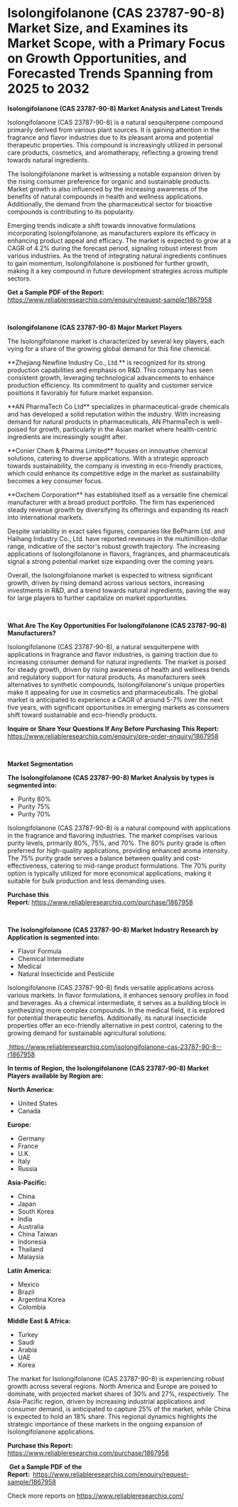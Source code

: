 <p><h1>Isolongifolanone (CAS 23787-90-8) Market Size, and Examines its Market Scope, with a Primary Focus on Growth Opportunities, and Forecasted Trends Spanning from 2025 to 2032</h1></p><p><strong>Isolongifolanone (CAS 23787-90-8) Market Analysis and Latest Trends</strong></p>
<p><p>Isolongifolanone (CAS 23787-90-8) is a natural sesquiterpene compound primarily derived from various plant sources. It is gaining attention in the fragrance and flavor industries due to its pleasant aroma and potential therapeutic properties. This compound is increasingly utilized in personal care products, cosmetics, and aromatherapy, reflecting a growing trend towards natural ingredients.</p><p>The Isolongifolanone market is witnessing a notable expansion driven by the rising consumer preference for organic and sustainable products. Market growth is also influenced by the increasing awareness of the benefits of natural compounds in health and wellness applications. Additionally, the demand from the pharmaceutical sector for bioactive compounds is contributing to its popularity.</p><p>Emerging trends indicate a shift towards innovative formulations incorporating Isolongifolanone, as manufacturers explore its efficacy in enhancing product appeal and efficacy. The market is expected to grow at a CAGR of 4.2% during the forecast period, signaling robust interest from various industries. As the trend of integrating natural ingredients continues to gain momentum, Isolongifolanone is positioned for further growth, making it a key compound in future development strategies across multiple sectors.</p></p>
<p><strong>Get a Sample PDF of the Report:&nbsp;</strong> <a href="https://www.reliableresearchiq.com/enquiry/request-sample/1867958?utm_campaign=2209&utm_medium=2&utm_source=Github&utm_content=ia&utm_term=04022025&utm_id=isolongifolanone-cas-23787-90-8">https://www.reliableresearchiq.com/enquiry/request-sample/1867958</a></p>
<p>&nbsp;</p>
<p><strong>Isolongifolanone (CAS 23787-90-8) Major Market Players</strong></p>
<p><p>The Isolongifolanone market is characterized by several key players, each vying for a share of the growing global demand for this fine chemical. </p><p>**Zhejiang Newfine Industry Co., Ltd.** is recognized for its strong production capabilities and emphasis on R&D. This company has seen consistent growth, leveraging technological advancements to enhance production efficiency. Its commitment to quality and customer service positions it favorably for future market expansion.</p><p>**AN PharmaTech Co Ltd** specializes in pharmaceutical-grade chemicals and has developed a solid reputation within the industry. With increasing demand for natural products in pharmaceuticals, AN PharmaTech is well-poised for growth, particularly in the Asian market where health-centric ingredients are increasingly sought after.</p><p>**Conier Chem & Pharma Limited** focuses on innovative chemical solutions, catering to diverse applications. With a strategic approach towards sustainability, the company is investing in eco-friendly practices, which could enhance its competitive edge in the market as sustainability becomes a key consumer focus.</p><p>**Oxchem Corporation** has established itself as a versatile fine chemical manufacturer with a broad product portfolio. The firm has experienced steady revenue growth by diversifying its offerings and expanding its reach into international markets.</p><p>Despite variability in exact sales figures, companies like BePharm Ltd. and Haihang Industry Co., Ltd. have reported revenues in the multimillion-dollar range, indicative of the sector's robust growth trajectory. The increasing applications of Isolongifolanone in flavors, fragrances, and pharmaceuticals signal a strong potential market size expanding over the coming years.</p><p>Overall, the Isolongifolanone market is expected to witness significant growth, driven by rising demand across various sectors, increasing investments in R&D, and a trend towards natural ingredients, paving the way for large players to further capitalize on market opportunities.</p></p>
<p>&nbsp;</p>
<p><strong>What Are The Key Opportunities For Isolongifolanone (CAS 23787-90-8) Manufacturers?</strong></p>
<p><p>Isolongifolanone (CAS 23787-90-8), a natural sesquiterpene with applications in fragrance and flavor industries, is gaining traction due to increasing consumer demand for natural ingredients. The market is poised for steady growth, driven by rising awareness of health and wellness trends and regulatory support for natural products. As manufacturers seek alternatives to synthetic compounds, Isolongifolanone's unique properties make it appealing for use in cosmetics and pharmaceuticals. The global market is anticipated to experience a CAGR of around 5-7% over the next five years, with significant opportunities in emerging markets as consumers shift toward sustainable and eco-friendly products.</p></p>
<p><strong>Inquire or Share Your Questions If Any Before Purchasing This Report:</strong> <a href="https://www.reliableresearchiq.com/enquiry/pre-order-enquiry/1867958?utm_campaign=2209&utm_medium=2&utm_source=Github&utm_content=ia&utm_term=04022025&utm_id=isolongifolanone-cas-23787-90-8">https://www.reliableresearchiq.com/enquiry/pre-order-enquiry/1867958</a></p>
<p>&nbsp;</p>
<p><strong>Market Segmentation</strong></p>
<p><strong>The Isolongifolanone (CAS 23787-90-8) Market Analysis by types is segmented into:</strong></p>
<p><ul><li>Purity 80%</li><li>Purity 75%</li><li>Purity 70%</li></ul></p>
<p><p>Isolongifolanone (CAS 23787-90-8) is a natural compound with applications in the fragrance and flavoring industries. The market comprises various purity levels, primarily 80%, 75%, and 70%. The 80% purity grade is often preferred for high-quality applications, providing enhanced aroma intensity. The 75% purity grade serves a balance between quality and cost-effectiveness, catering to mid-range product formulations. The 70% purity option is typically utilized for more economical applications, making it suitable for bulk production and less demanding uses.</p></p>
<p><strong>Purchase this Report:&nbsp;</strong><a href="https://www.reliableresearchiq.com/purchase/1867958?utm_campaign=2209&utm_medium=2&utm_source=Github&utm_content=ia&utm_term=04022025&utm_id=isolongifolanone-cas-23787-90-8">https://www.reliableresearchiq.com/purchase/1867958</a></p>
<p>&nbsp;</p>
<p><strong>The Isolongifolanone (CAS 23787-90-8) Market Industry Research by Application is segmented into:</strong></p>
<p><ul><li>Flavor Formula</li><li>Chemical Intermediate</li><li>Medical</li><li>Natural Insecticide and Pesticide</li></ul></p>
<p><p>Isolongifolanone (CAS 23787-90-8) finds versatile applications across various markets. In flavor formulations, it enhances sensory profiles in food and beverages. As a chemical intermediate, it serves as a building block in synthesizing more complex compounds. In the medical field, it is explored for potential therapeutic benefits. Additionally, its natural insecticide properties offer an eco-friendly alternative in pest control, catering to the growing demand for sustainable agricultural solutions.</p></p>
<p><a href="https://www.reliableresearchiq.com/isolongifolanone-cas-23787-90-8--r1867958?utm_campaign=2209&utm_medium=2&utm_source=Github&utm_content=ia&utm_term=04022025&utm_id=isolongifolanone-cas-23787-90-8">&nbsp;https://www.reliableresearchiq.com/isolongifolanone-cas-23787-90-8--r1867958</a></p>
<p><strong>In terms of Region, the Isolongifolanone (CAS 23787-90-8) Market Players available by Region are:</strong></p>
<p>
    <p> <strong> North America: </strong>
        <ul>
            <li>United States</li>
            <li>Canada</li>
        </ul>
        </p> 
    <p> <strong> Europe: </strong>
        <ul>
            <li>Germany</li>
            <li>France</li>
            <li>U.K.</li>
            <li>Italy</li>
            <li>Russia</li>
        </ul>
        </p> 
    <p> <strong> Asia-Pacific: </strong>
        <ul>
            <li>China</li>
            <li>Japan</li>
            <li>South Korea</li>
            <li>India</li>
            <li>Australia</li>
            <li>China Taiwan</li>
            <li>Indonesia</li>
            <li>Thailand</li>
            <li>Malaysia</li>
        </ul>
        </p> 
    <p> <strong> Latin America: </strong>
        <ul>
            <li>Mexico</li>
            <li>Brazil</li>
            <li>Argentina Korea</li>
            <li>Colombia</li>
        </ul>
        </p> 
    <p> <strong> Middle East & Africa: </strong>
        <ul>
            <li>Turkey</li>
            <li>Saudi</li>
            <li>Arabia</li>
            <li>UAE</li>
            <li>Korea</li>
        </ul>
    </p>
    </p>
<p><p>The market for Isolongifolanone (CAS 23787-90-8) is experiencing robust growth across several regions. North America and Europe are poised to dominate, with projected market shares of 30% and 27%, respectively. The Asia-Pacific region, driven by increasing industrial applications and consumer demand, is anticipated to capture 25% of the market, while China is expected to hold an 18% share. This regional dynamics highlights the strategic importance of these markets in the ongoing expansion of Isolongifolanone applications.</p></p>
<p><strong>Purchase this Report: </strong><a href="https://www.reliableresearchiq.com/purchase/1867958?utm_campaign=2209&utm_medium=2&utm_source=Github&utm_content=ia&utm_term=04022025&utm_id=isolongifolanone-cas-23787-90-8">https://www.reliableresearchiq.com/purchase/1867958</a></p>
<p>&nbsp;<strong>Get a Sample PDF of the Report:&nbsp;&nbsp;</strong><a href="https://www.reliableresearchiq.com/enquiry/request-sample/1867958?utm_campaign=2209&utm_medium=2&utm_source=Github&utm_content=ia&utm_term=04022025&utm_id=isolongifolanone-cas-23787-90-8">https://www.reliableresearchiq.com/enquiry/request-sample/1867958</a></p>
<p><strong></strong></p>
<p>Check more reports on <a href="https://www.reliableresearchiq.com/?utm_campaign=2209&utm_medium=2&utm_source=Github&utm_content=ia&utm_term=04022025&utm_id=isolongifolanone-cas-23787-90-8">https://www.reliableresearchiq.com/</a></p>